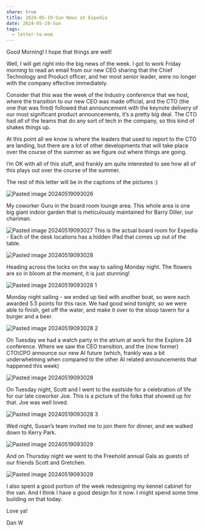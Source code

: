 ```yaml
---
share: true
title: 2024-05-19-Sun News at Expedia
date: 2024-05-19-Sun
tags:
  - letter-to-mom
---
```


Good Morning!   I hope that things are well!   

Well, I will get right into the big news of the week.  I got to work Friday morning to read an email from our new CEO sharing that the Chief Technology and Product officer, and her most senior leader, were no longer with the company effective immediately.    

Consider that this was the week of the Industry conference that we host, where the transition to our new CEO was made official, and the CTO (the one that was fired) followed that announcement with the keynote delivery of our most significant product announcements, it’s a pretty big deal.   The CTO had _all_ of the teams that do any sort of tech in the company, so this kind of shakes things up.  

At this point all we know is where the leaders that used to report to the CTO are landing, but there are a lot of other developments that will take place over the course of the summer as we figure out where things are going.

I’m OK with all of this stuff, and frankly am quite interested to see how all of this plays out over the course of the summer.

The rest of this letter will be in the captions of the pictures :) 



![Pasted image 20240519093026](../attachments/Pasted%20image%2020240519093026.jpg)

My coworker Guru in the board room lounge area.  This whole area is one big giant indoor garden that is meticulously maintained for Barry Diller, our chariman.    

![Pasted image 20240519093027](../attachments/Pasted%20image%2020240519093027.jpg)
This is the actual board room for Expedia - Each of the desk locations has a hidden iPad that comes up out of the table.



![Pasted image 20240519093028](../attachments/Pasted%20image%2020240519093028.jpg)

Heading across the locks on the way to sailing Monday night.   The flowers are so in bloom at the moment, it is just stunning!


![Pasted image 20240519093028 1](../attachments/Pasted%20image%2020240519093028%201.jpg)

Monday night sailing - we ended up tied with another boat, so were each awarded 5.5 points for this race.  We had good wind tonight, so we were able to finish, get off the water, and make it over to the sloop tavern for a burger and a beer.


![Pasted image 20240519093028 2](../attachments/Pasted%20image%2020240519093028%202.jpg)

On Tuesday we had a watch party in the atrium at work for the Explore 24 conference.  Where we saw the CEO transition, and the (now former) CTO\CPO announce our new AI future (which, frankly was a bit underwhelming when compared to the other AI related announcements that happened this week)

![Pasted image 20240519093028](../attachments/Pasted%20image%2020240519093028.png)

On Tuesday night, Scott and I went to the eastside for a celebration of life for our late coworker Joe.   This is a picture of the folks that showed up for that.  Joe was well loved.

![Pasted image 20240519093028 3](../attachments/Pasted%20image%2020240519093028%203.jpg)

Wed night, Susan’s team invited me to join them for dinner, and we walked down to Kerry Park.

![Pasted image 20240519093029](../attachments/Pasted%20image%2020240519093029.jpg)

And on Thursday night we went to the Freehold annual Gala as guests of our friends Scott and Gretchen.

![Pasted image 20240519093029](../attachments/Pasted%20image%2020240519093029.png)

I also spent a good portion of the week redesigning my kennel cabinet for the van.  And I think I have a good design for it now.   I might spend some time building on that today.

Love ya!

Dan W